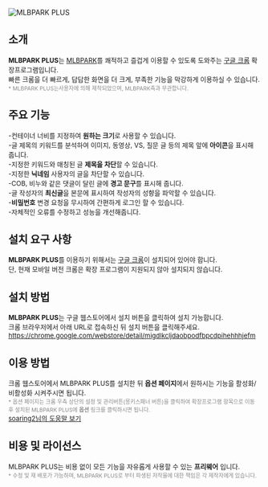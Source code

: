 ![MLBPARK PLUS](http://dl.dropbox.com/u/413146/logo_mlbparkPlus.png)

## 소개
<font size="2">**MLBPARK PLUS**는 [MLBPARK](http://mlbpark.donga.com/)를 쾌적하고 즐겁게 이용할 수 있도록 도와주는 [구글 크롬](https://chrome.google.com) 확장프로그램입니다.<br />
빠른 크롬을 더 빠르게, 답답한 화면을 더 크게, 부족한 기능을 막강하게 이용하실 수 있습니다.<br />
<small><font color="#888888">* MLBPARK PLUS는사용자에 의해 제작되었으며, MLBPARK측과 무관합니다.</font></small></font>

## 주요 기능
<font size="2">-컨테이너 너비를 지정하여 **원하는 크기**로 사용할 수 있습니다.<br />
-글 제목의 키워드를 분석하여 이미지, 동영상, VS, 질문 글 등의 제목 앞에 **아이콘**을 표시해 줍니다.<br />
-지정한 키워드와 매칭된 글 **제목을 차단**할 수 있습니다.<br />
-지정한 **닉네임** 사용자의 글을 차단할 수 있습니다.<br />
-COB, 비누와 같은 댓글이 달린 글에 **경고 문구**를 표시해 줍니다.<br />
-글 작성자의 **최신글**을 본문에 표시하여 작성자의 성향을 파악할 수 있습니다.<br />
-**비밀번호** 변경 요청을 무시하여 간편하게 로그인 할 수 있습니다.<br />
-자체적인 오류를 수정하고 성능을 개선해줍니다.<br /></font>

## 설치 요구 사항
<font size="2">**MLBPARK PLUS**를 이용하기 위해서는 [구글 크롬](https://chrome.google.com)이 설치되어 있어야 합니다. <br />
단, 현재 모바일 버전 크롬은 확장 프로그램이 지원되지 않아 설치되지 않습니다.</font>

## 설치 방법
<font size="2">**MLBPARK PLUS**는 구글 웹스토어에서 설치 버튼을 클릭하여 설치 가능합니다. <br />
크롬 브라우저에서 아래 URL로 접속하신 뒤 설치 버튼을 클릭해주세요. <br />
https://chrome.google.com/webstore/detail/migdlkcljdaobpodfbpcdpihehhhjefm </font>

## 이용 방법
<font size="2">크롬 웹스토어에서 MLBPARK PLUS를 설치한 뒤 **옵션 페이지**에서 원하시는 기능을 활성화/비활성화 시켜주시면 됩니다.<br />
<small><font color="#888888">* 옵션 페이지는 크롬 우측 상단의 설정 및 관리버튼(몽키스패너 버튼)을 클릭하여 확장프로그램 항목으로 이동 후 설치된 MLBPARK PLUS에 **옵션** 링크를 클릭하시면 됩니다.</font></small><br />
[soaring2님의 도움말 보기](http://mlbpark.donga.com/mbs/articleV.php?mbsC=bullpen&mbsIdx=883774)</font>

## 비용 및 라이선스
<font size="2">MLBPARK PLUS는 비용 없이 모든 기능을 자유롭게 사용할 수 있는 **프리웨어** 입니다.<br />
<font color="#888888"><small>* 수정 및 재 배포가 가능하며, MLBPARK PLUS로 부터 파생된 저작물에 대한 책임은 각 제작자에게 있습니다.</small></font></font>